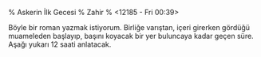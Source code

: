 % Askerin İlk Gecesi
% Zahir 
% <12185 - Fri 00:39>

Böyle bir roman yazmak istiyorum. Birliğe varıştan, içeri girerken gördüğü muameleden başlayıp, başını koyacak bir yer buluncaya kadar geçen süre. Aşağı yukarı 12 saati anlatacak. 


